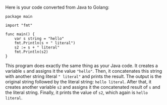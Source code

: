 Here is your code converted from Java to Golang:

```golang
package main

import "fmt"

func main() {
    var s string = "hello"
    fmt.Println(s + " literal")
    s2 := s + " literal"
    fmt.Println(s2)
}
```
This program does exactly the same thing as your Java code. It creates a variable `s` and assigns it the value `"hello"`. Then, it concatenates this string with another string literal `" literal"` and prints the result. The output is the original string followed by the literal string: `hello literal`. After that, it creates another variable `s2` and assigns it the concatenated result of `s` and the literal string. Finally, it prints the value of `s2`, which again is `hello literal`.
